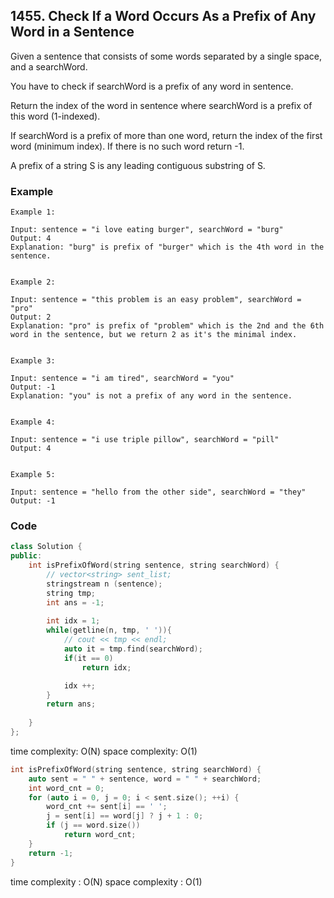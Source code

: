 ## 1455. Check If a Word Occurs As a Prefix of Any Word in a Sentence

Given a sentence that consists of some words separated by a single space, and a searchWord.

You have to check if searchWord is a prefix of any word in sentence.

Return the index of the word in sentence where searchWord is a prefix of this word (1-indexed).

If searchWord is a prefix of more than one word, return the index of the first word (minimum index). If there is no such word return -1.

A prefix of a string S is any leading contiguous substring of S.



### Example
```
Example 1:

Input: sentence = "i love eating burger", searchWord = "burg"
Output: 4
Explanation: "burg" is prefix of "burger" which is the 4th word in the sentence.


Example 2:

Input: sentence = "this problem is an easy problem", searchWord = "pro"
Output: 2
Explanation: "pro" is prefix of "problem" which is the 2nd and the 6th word in the sentence, but we return 2 as it's the minimal index.


Example 3:

Input: sentence = "i am tired", searchWord = "you"
Output: -1
Explanation: "you" is not a prefix of any word in the sentence.


Example 4:

Input: sentence = "i use triple pillow", searchWord = "pill"
Output: 4


Example 5:

Input: sentence = "hello from the other side", searchWord = "they"
Output: -1
```

### Code
```c++
class Solution {
public:
    int isPrefixOfWord(string sentence, string searchWord) {
        // vector<string> sent_list;
        stringstream n (sentence);
        string tmp;
        int ans = -1;
        
        int idx = 1;
        while(getline(n, tmp, ' ')){
            // cout << tmp << endl;
            auto it = tmp.find(searchWord);
            if(it == 0)
                return idx;

            idx ++;
        }
        return ans;
        
    }
};
```
time complexity: O(N)
space complexity: O(1)

```c++
int isPrefixOfWord(string sentence, string searchWord) {
    auto sent = " " + sentence, word = " " + searchWord;
    int word_cnt = 0;
    for (auto i = 0, j = 0; i < sent.size(); ++i) {
        word_cnt += sent[i] == ' ';
        j = sent[i] == word[j] ? j + 1 : 0;
        if (j == word.size())
            return word_cnt;
    }
    return -1;
}
```
time complexity : O(N)
space complexity : O(1)


```python
```
